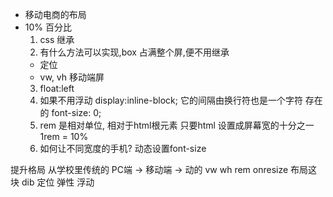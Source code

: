 - 移动电商的布局
- 10% 百分比
  1. css 继承
  2. 有什么方法可以实现,box 占满整个屏,便不用继承
    - 定位
    - vw, vh 移动端屏
  3. float:left
  4. 如果不用浮动
    display:inline-block;
    它的间隔由换行符也是一个字符 存在的 font-size: 0;
  5. rem 是相对单位, 相对于html根元素
    只要html 设置成屏幕宽的十分之一 1rem = 10%
  6. 如何让不同宽度的手机? 
    动态设置font-size

提升格局 从学校里传统的 PC端 -> 移动端 -> 动的
  vw wh rem onresize
布局这块 dib
定位
弹性
浮动